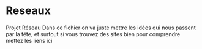 # Reseaux
Projet Réseau
Dans ce fichier on va juste mettre les idées qui nous passent par la tête, et surtout si vous trouvez des sites bien pour comprendre
mettez les liens ici
